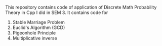 This repository contains code of application of Discrete Math Probability Theory in Cpp I did in SEM 3.
It contains code for 
1) Stable Marriage Problem 
2) Euclid's Algorithm (GCD)
3) Pigeonhole Principle
4) Multiplicative inverse